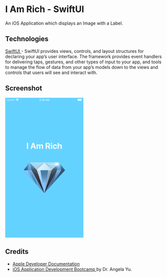 #  I Am Rich - SwiftUI 
An iOS Application which displays an Image with a Label.

## Technologies
<a href="https://developer.apple.com/documentation/swiftui"> SwiftUI </a> - SwiftUI provides views, controls, and layout structures for declaring your app’s user interface. The framework provides event handlers for delivering taps, gestures, and other types of input to your app, and tools to manage the flow of data from your app’s models down to the views and controls that users will see and interact with.

## Screenshot
<img src="HomeScreen.png" width="250">

## Credits
- <a href="https://developer.apple.com/documentation"> Apple Developer Documentation </a>
- <a href="https://www.udemy.com/course/ios-13-app-development-bootcamp/"> iOS Application Development Bootcamp </a> by Dr. Angela Yu.
